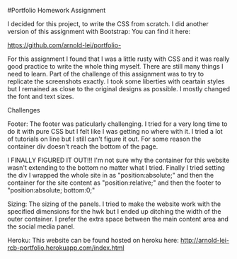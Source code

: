 #Portfolio Homework Assignment

I decided for this project, to write the CSS from scratch. I did another version of this assignment with Bootstrap: You can find it here:

https://github.com/arnold-lei/portfolio-

For this assignment I found that I was a little rusty with CSS and it was really good practice to write the whole thing myself. There are still many things I need to learn. Part of the challenge of this assignment was to try to replicate the screenshots exactly. I took some liberties with ceartain styles but I remained as close to the original designs as possible. I mostly changed the font and text sizes. 

Challenges

Footer:
The footer was paticularly challenging. I tried for a very long time to do it with pure CSS but I felt like I was getting no where with it. I tried a lot of tutorials on line but I still can't figure it out. For some reason the container div doesn't reach the bottom of the page.

I FINALLY FIGURED IT OUT!!! I'm not sure why the container for this website wasn't extending to the bottom no matter what I tried. Finally I tried setting the div I wrapped the whole site in as "position:absolute;" and then the container for the site content as "position:relative;" and then the footer to "position:absolute; bottom:0;" 
 
Sizing:
The sizing of the panels. I tried to make the website work with the specified dimensions for the hwk but I ended up ditching the width of the outer container. I prefer the extra space between the main content area and the social media panel.

Heroku:
This website can be found hosted on heroku here:
http://arnold-lei-rcb-portfolio.herokuapp.com/index.html